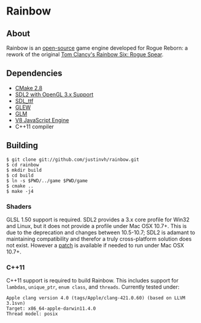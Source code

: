 # Rainbow #

## About ##

Rainbow is an [open-source][mit] game engine developed for Rogue Reborn: 
a rework of the original [Tom Clancy's Rainbow Six: Rogue Spear][roguespear].

## Dependencies ##

* [CMake 2.8][cmake]
* [SDL2 with OpenGL 3.x Support][sdl2]
* [SDL_ttf][sdl_ttf]
* [GLEW][glew]
* [GLM][glm]
* [V8 JavaScript Engine][v8]
* C++11 compiler

## Building ##

    $ git clone git://github.com/justinvh/rainbow.git
    $ cd rainbow
    $ mkdir build
    $ cd build
    $ ln -s $PWD/../game $PWD/game
    $ cmake ..
    $ make -j4

### Shaders ###
GLSL 1.50 support is required. SDL2 provides a 3.x core profile for Win32 
and Linux, but it does not provide a profile under Mac OSX 10.7+.
This is due to the deprecation and changes between 10.5-10.7; SDL2 is 
adamant to maintaining compatibility and therefor a truly cross-platform
solution does not exist. However a [patch][sdl2patch] is available if needed 
to run under Mac OSX 10.7+.    

### C++11 ###

C++11 support is required to build Rainbow. This includes support for 
`lambdas`, `unique_ptr`, `enum class`, and `threads`. Currently tested under:

    Apple clang version 4.0 (tags/Apple/clang-421.0.60) (based on LLVM 3.1svn)
    Target: x86_64-apple-darwin11.4.0
    Thread model: posix 


  [mit]: http://opensource.org/licenses/mit-license.php "The MIT License"
  [roguespear]: http://goo.gl/eHJzm "Tom Cancy's Rainbow Six: Rogue Spear"
  [sdl2]: http://hg.libsdl.org/SDL "SDL2 HEAD"
  [sdl_ttf]: http://hg.libsdl.org/SDL_ttf/summary
  [sdl2patch]: http://pastebin.com/3MTjjGPe
  [glew]: http://glew.sourceforge.net/ "The OpenGL Extension Wrangler"
  [glm]: http://glm.g-truc.net/ "OpenGL Mathematics"
  [cmake]: http://www.cmake.org/
  [v8]: http://code.google.com/p/v8/
